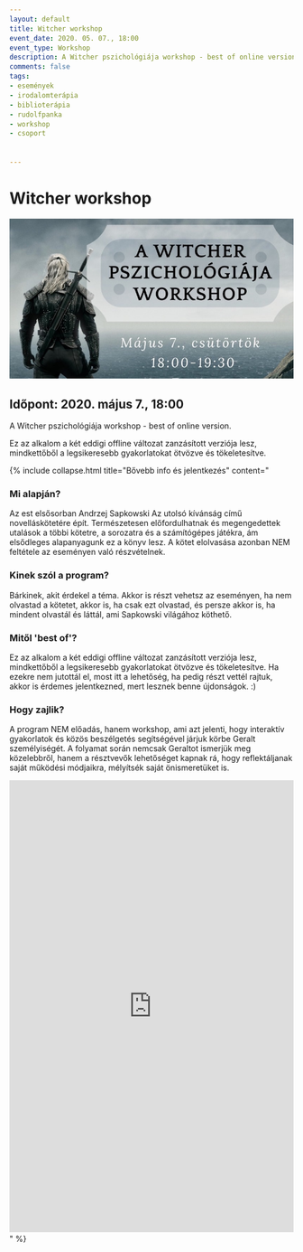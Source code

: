 ```yaml
---
layout: default
title: Witcher workshop
event_date: 2020. 05. 07., 18:00
event_type: Workshop
description: A Witcher pszichológiája workshop - best of online version. Az est elsősorban Andrzej Sapkowski Az utolsó kívánság című novelláskötetére épít.
comments: false
tags:
- események
- irodalomterápia
- biblioterápia
- rudolfpanka
- workshop
- csoport


---
```


# Witcher workshop

![](/assets/img/events/witcher_workshop_20200507-2.jpg)

## Időpont: 2020. május 7., 18:00

A Witcher pszichológiája workshop - best of online version.

Ez az alkalom a két eddigi offline változat zanzásított verziója lesz, mindkettőből a legsikeresebb gyakorlatokat ötvözve és tökeletesítve.

{% include collapse.html title="Bővebb info és jelentkezés" content="

### Mi alapján?

Az est elsősorban Andrzej Sapkowski Az utolsó kívánság című novelláskötetére épít. Természetesen előfordulhatnak és megengedettek utalások a többi kötetre, a sorozatra és a számítógépes játékra, ám elsődleges alapanyagunk ez a könyv lesz. A kötet elolvasása azonban NEM feltétele az eseményen való részvételnek.

### Kinek szól a program?

Bárkinek, akit érdekel a téma. Akkor is részt vehetsz az eseményen, ha nem olvastad a kötetet, akkor is, ha csak ezt olvastad, és persze akkor is, ha mindent olvastál és láttál, ami Sapkowski világához köthető. 

### Mitől 'best of'?

Ez az alkalom a két eddigi offline változat zanzásított verziója lesz, mindkettőből a legsikeresebb gyakorlatokat ötvözve és tökeletesítve. Ha ezekre nem jutottál el, most itt a lehetőség, ha pedig részt vettél rajtuk, akkor is érdemes jelentkezned, mert lesznek benne újdonságok. :)

### Hogy zajlik?

A program NEM előadás, hanem workshop, ami azt jelenti, hogy interaktív gyakorlatok és közös beszélgetés segítségével járjuk körbe Geralt személyiségét. A folyamat során nemcsak Geraltot ismerjük meg közelebbről, hanem a résztvevők lehetőséget kapnak rá, hogy reflektáljanak saját működési módjaikra, mélyítsék saját önismeretüket is.


<iframe src='https://docs.google.com/forms/d/e/1FAIpQLSdg6dMyQ4Z8XT6zDRTYfmg8CemiWrLa_vBuGxHLyzE-qO1bSQ/viewform?embedded=true' frameborder='0' height='800' width='100%' marginheight='0' marginwidth='0'>Loading…</iframe>" %}